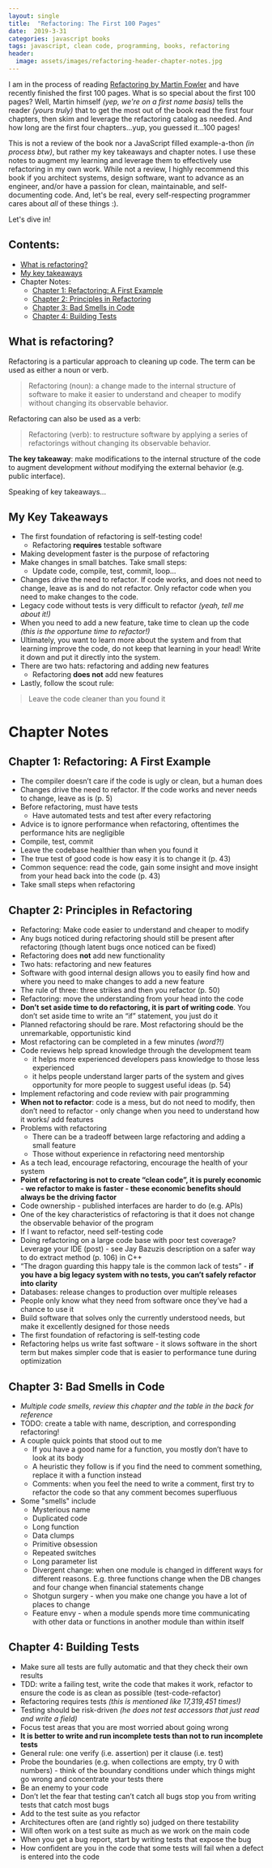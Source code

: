 ```yaml
---
layout: single
title:  "Refactoring: The First 100 Pages"
date:  2019-3-31
categories: javascript books
tags: javascript, clean code, programming, books, refactoring
header:
  image: assets/images/refactoring-header-chapter-notes.jpg
---
```

I am in the process of reading [Refactoring by Martin Fowler](https://www.amazon.com/gp/product/0134757599) and have recently finished the first 100 pages.  What is so special about the first 100 pages? Well, Martin himself _(yep, we're on a first name basis)_ tells the reader _(yours truly)_ that to get the most out of the book read the first four chapters, then skim and leverage the refactoring catalog as needed. And how long are the first four chapters...yup, you guessed it...100 pages!  

This is not a review of the book nor a JavaScript filled example-a-thon _(in process btw)_, but rather my key takeaways and chapter notes. I use these notes to augment my learning and leverage them to effectively use refactoring in my own work.  While not a review, I highly recommend this book if you architect systems, design software, want to advance as an engineer, and/or have a passion for clean, maintainable, and self-documenting code. And, let's be real, every self-respecting programmer cares about _all_ of these things :).

Let's dive in!

## Contents:
- [What is refactoring?](#what-is-refactoring)
- [My key takeaways](#my-key-takeaways)
- Chapter Notes:
  - [Chapter 1: Refactoring: A First Example](#chapter-1-refactoring-a-first-example)
  - [Chapter 2: Principles in Refactoring](#chapter-2-principles-in-refactoring)
  - [Chapter 3: Bad Smells in Code](#chapter-3-bad-smells-in-code)
  - [Chapter 4: Building Tests](#chapter-4-building-tests)

## What is refactoring?
Refactoring is a particular approach to cleaning up code. The term can be used as either a noun or verb.

> Refactoring (noun): a change made to the internal structure of software to make it easier to understand and cheaper to modify without changing its observable behavior.

Refactoring can also be used as a verb:

> Refactoring (verb): to restructure software by applying a series of refactorings without changing its observable behavior.

**The key takeaway**: make modifications to the internal structure of the code to augment development _without_ modifying the external behavior (e.g. public interface).

Speaking of key takeaways...

## My Key Takeaways
- The first foundation of refactoring is self-testing code!
  - Refactoring **requires** testable software
- Making development faster is the purpose of refactoring
- Make changes in small batches. Take small steps:
  - Update code, compile, test, commit, loop...
- Changes drive the need to refactor. If code works, and does not need to change, leave as is and do not refactor. Only refactor code when you need to make changes to the code.
- Legacy code without tests is very difficult to refactor _(yeah, tell me about it!)_
- When you need to add a new feature, take time to clean up the code _(this is the opportune time to refactor!)_
- Ultimately, you want to learn more about the system and from that learning improve the code, do not keep that learning in your head! Write it down and put it directly into the system.
- There are two hats: refactoring and adding new features
  - Refactoring **does not** add new features  
- Lastly, follow the scout rule:
> Leave the code cleaner than you found it  

# Chapter Notes

## Chapter 1: Refactoring: A First Example
- The compiler doesn’t care if the code is ugly or clean, but a human does
- Changes drive the need to refactor. If the code works and never needs to change, leave as is (p. 5)
- Before refactoring, must have tests
  - Have automated tests and test after every refactoring
- Advice is to ignore performance when refactoring, oftentimes the performance hits are negligible
- Compile, test, commit
- Leave the codebase healthier than when you found it
- The true test of good code is how easy it is to change it (p. 43)
- Common sequence: read the code, gain some insight and move insight from your head back into the code (p. 43)
- Take small steps when refactoring

## Chapter 2: Principles in Refactoring
- Refactoring: Make code easier to understand and cheaper to modify
- Any bugs noticed during refactoring should still be present after refactoring (though latent bugs once noticed can be fixed)
- Refactoring does **not** add new functionality
- Two hats: refactoring and new features
- Software with good internal design allows you to easily find how and where you need to make changes to add a new feature
- The rule of three: three strikes and then you refactor (p. 50)
- Refactoring: move the understanding from your head into the code
- **Don’t set aside time to do refactoring, it is part of writing code**. You don’t set aside time to write an “if” statement, you just do it
- Planned refactoring should be rare. Most refactoring should be the unremarkable, opportunistic kind
- Most refactoring can be completed in a few minutes _(word?!)_
- Code reviews help spread knowledge through the development team
  - it helps more experienced developers pass knowledge to those less experienced
  - it helps people understand larger parts of the system and gives opportunity for more people to suggest useful ideas (p. 54)
- Implement refactoring and code review with pair programming
- **When not to refactor**: code is a mess, but do not need to modify, then don’t need to refactor - only change when you need to understand how it works/ add features
- Problems with refactoring
  - There can be a tradeoff between large refactoring and adding a small feature
  - Those without experience in refactoring need mentorship
- As a tech lead, encourage refactoring, encourage the health of your system
- **Point of refactoring is not to create “clean code”, it is purely economic - we refactor to make is faster - these economic benefits should always be the driving factor**
- Code ownership - published interfaces are harder to do (e.g. APIs)
- One of the key characteristics of refactoring is that it does not change the observable behavior of the program
- If I want to refactor, need self-testing code
- Doing refactoring on a large code base with poor test coverage? Leverage your IDE (post) - see Jay Bazuzis description on a safer way to do extract method (p. 106) in C++
- “The dragon guarding this happy tale is the common lack of tests” - **if you have a big legacy system with no tests, you can’t safely refactor into clarity**
- Databases: release changes to production over multiple releases
- People only know what they need from software once they’ve had a chance to use it
- Build software that solves only the currently understood needs, but make it excellently designed for those needs
- The first foundation of refactoring is self-testing code
- Refactoring helps us write fast software - it slows software in the short term but makes simpler code that is easier to performance tune during optimization

## Chapter 3: Bad Smells in Code
- _Multiple code smells, review this chapter and the table in the back for reference_
- TODO: create a table with name, description, and corresponding refactoring!
- A couple quick points that stood out to me
  - If you have a good name for a function, you mostly don’t have to look at its body
  - A heuristic they follow is if you find the need to comment something, replace it with a function instead
  - Comments: when you feel the need to write a comment, first try to refactor the code so that any comment becomes superfluous
- Some "smells" include
  - Mysterious name
  - Duplicated code
  - Long function
  - Data clumps
  - Primitive obsession
  - Repeated switches
  - Long parameter list
  - Divergent change: when one module is changed in different ways for different reasons. E.g. three functions change when the DB changes and four change when financial statements change
  - Shotgun surgery - when you make one change you have a lot of places to change
  - Feature envy - when a module spends more time communicating with other data or functions in another module than within itself

## Chapter 4: Building Tests
- Make sure all tests are fully automatic and that they check their own results
- TDD: write a failing test, write the code that makes it work, refactor to ensure the code is as clean as possible (test-code-refactor)
- Refactoring requires tests _(this is mentioned like 17,319,451 times!)_
- Testing should be risk-driven _(he does not test accessors that just read and write a field)_
- Focus test areas that you are most worried about going wrong
- **It is better to write and run incomplete tests than not to run incomplete tests**
- General rule: one verify (i.e. assertion) per it clause (i.e. test)
- Probe the boundaries (e.g. when collections are empty, try 0 with numbers) - think of the boundary conditions under which things might go wrong and concentrate your tests there
- Be an enemy to your code
- Don’t let the fear that testing can’t catch all bugs stop you from writing tests that catch most bugs
- Add to the test suite as you refactor
- Architectures often are (and rightly so) judged on there testability
- Will often work on a test suite as much as we work on the main code
- When you get a bug report, start by writing tests that expose the bug
- How confident are you in the code that some tests will fail when a defect is entered into the code
